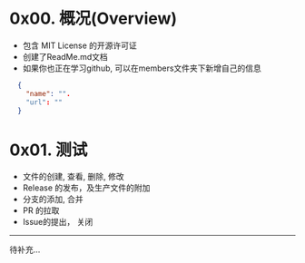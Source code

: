 # 0x00. 概况(Overview)
- 包含 MIT License 的开源许可证
- 创建了ReadMe.md文档
- 如果你也正在学习github, 可以在members文件夹下新增自己的信息
```json
  {
    "name": "". 
    "url": ""
  }
```
# 0x01. 测试
- 文件的创建, 查看, 删除, 修改
- Release 的发布，及生产文件的附加
- 分支的添加, 合并
- PR 的拉取
- Issue的提出， 关闭
---
待补充...
